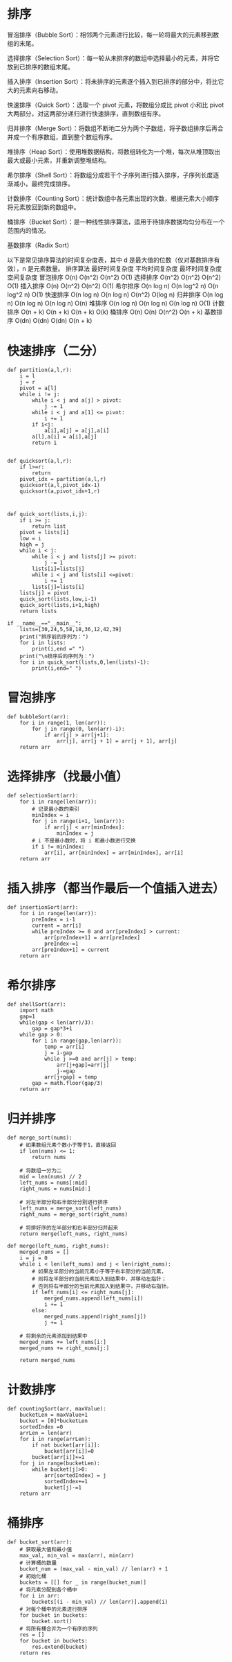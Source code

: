 # 排序

冒泡排序（Bubble Sort）：相邻两个元素进行比较，每一轮将最大的元素移到数组的末尾。

选择排序（Selection Sort）：每一轮从未排序的数组中选择最小的元素，并将它放到已排序的数组末尾。

插入排序（Insertion Sort）：将未排序的元素逐个插入到已排序的部分中，将比它大的元素向右移动。

快速排序（Quick Sort）：选取一个 pivot 元素，将数组分成比 pivot 小和比 pivot 大两部分，对这两部分递归进行快速排序，直到数组有序。

归并排序（Merge Sort）：将数组不断地二分为两个子数组，将子数组排序后再合并成一个有序数组，直到整个数组有序。

堆排序（Heap Sort）：使用堆数据结构，将数组转化为一个堆，每次从堆顶取出最大或最小元素，并重新调整堆结构。

希尔排序（Shell Sort）：将数组分成若干个子序列进行插入排序，子序列长度逐渐减小，最终完成排序。

计数排序（Counting Sort）：统计数组中各元素出现的次数，根据元素大小顺序将元素放回到新的数组中。

桶排序（Bucket Sort）：是一种线性排序算法，适用于待排序数据均匀分布在一个范围内的情况。

基数排序（Radix Sort）


以下是常见排序算法的时间复杂度表，其中 d 是最大值的位数（仅对基数排序有效），n 是元素数量。
    排序算法	最好时间复杂度	平均时间复杂度	最坏时间复杂度	空间复杂度
    冒泡排序	O(n)	    O(n^2)	          O(n^2)	    O(1)
    选择排序	O(n^2)	    O(n^2)	          O(n^2)	    O(1)
    插入排序	O(n)	    O(n^2)	          O(n^2)    	O(1)
    希尔排序	O(n log n)	O(n log^2 n)	  O(n log^2 n)	O(1)
    快速排序	O(n log n)	O(n log n)	      O(n^2)	    O(log n)
    归并排序	O(n log n)	O(n log n)        O(n log n)	O(n)
    堆排序	     O(n log n)  O(n log n)	       O(n log n)	 O(1)
    计数排序	O(n + k)	O(n + k)	      O(n + k)	    O(k)
    桶排序     O(n)	     O(n)	           O(n^2)	     O(n + k)
    基数排序	O(dn)	    O(dn)	          O(dn)	        O(n + k)

# 快速排序（二分）
    
    def partition(a,l,r):
        i = l
        j = r
        pivot = a[l]
        while i != j:
            while i < j and a[j] > pivot:
                j -= 1
            while i < j and a[1] <= pivot:
                i += 1
            if i<j:
                a[i],a[j] = a[j],a[i]
            a[l],a[i] = a[i],a[j]
            return i


    def quicksort(a,l,r):
        if l>=r:
            return
        pivot_idx = partition(a,l,r)
        quicksort(a,l,pivot_idx-1)
        quicksort(a,pivot_idx+1,r)
#
    def quick_sort(lists,i,j):
        if i >= j:
            return list
        pivot = lists[i]
        low = i
        high = j
        while i < j:
            while i < j and lists[j] >= pivot:
                j -= 1
            lists[i]=lists[j]
            while i < j and lists[i] <=pivot:
                i += 1
            lists[j]=lists[i]
        lists[j] = pivot
        quick_sort(lists,low,i-1)
        quick_sort(lists,i+1,high)
        return lists

    if __name__=="__main__":
        lists=[30,24,5,58,18,36,12,42,39]
        print("排序前的序列为：")
        for i in lists:
            print(i,end =" ")
        print("\n排序后的序列为：")
        for i in quick_sort(lists,0,len(lists)-1):
            print(i,end=" ")

        
# 冒泡排序

    def bubbleSort(arr):
        for i in range(1, len(arr)):
            for j in range(0, len(arr)-i):
                if arr[j] > arr[j+1]:
                    arr[j], arr[j + 1] = arr[j + 1], arr[j]
        return arr


# 选择排序（找最小值）

    def selectionSort(arr):
        for i in range(len(arr)):
            # 记录最小数的索引
            minIndex = i
            for j in range(i+1, len(arr)):
                if arr[j] < arr[minIndex]:
                    minIndex = j
            # i 不是最小数时，将 i 和最小数进行交换
            if i != minIndex:
                arr[i], arr[minIndex] = arr[minIndex], arr[i]
        return arr
            

# 插入排序（都当作最后一个值插入进去）

    def insertionSort(arr):
        for i in range(len(arr)):
            preIndex = i-1
            current = arr[i]
            while preIndex >= 0 and arr[preIndex] > current:
                arr[preIndex+1] = arr[preIndex]
                preIndex-=1
            arr[preIndex+1] = current
        return arr

# 希尔排序
    def shellSort(arr):
        import math
        gap=1
        while(gap < len(arr)/3):
            gap = gap*3+1
        while gap > 0:
            for i in range(gap,len(arr)):
                temp = arr[i]
                j = i-gap
                while j >=0 and arr[j] > temp:
                    arr[j+gap]=arr[j]
                    j-=gap
                arr[j+gap] = temp
            gap = math.floor(gap/3)
        return arr
        
        
# 归并排序
    def merge_sort(nums):
        # 如果数组元素个数小于等于1，直接返回
        if len(nums) <= 1:
            return nums

        # 将数组一分为二
        mid = len(nums) // 2
        left_nums = nums[:mid]
        right_nums = nums[mid:]

        # 对左半部分和右半部分分别进行排序
        left_nums = merge_sort(left_nums)
        right_nums = merge_sort(right_nums)

        # 将排好序的左半部分和右半部分归并起来
        return merge(left_nums, right_nums)

    def merge(left_nums, right_nums):
        merged_nums = []
        i = j = 0
        while i < len(left_nums) and j < len(right_nums):
            # 如果左半部分的当前元素小于等于右半部分的当前元素，
            # 则将左半部分的当前元素加入到结果中，并移动左指针；
            # 否则将右半部分的当前元素加入到结果中，并移动右指针。
            if left_nums[i] <= right_nums[j]:
                merged_nums.append(left_nums[i])
                i += 1
            else:
                merged_nums.append(right_nums[j])
                j += 1

        # 将剩余的元素添加到结果中
        merged_nums += left_nums[i:]
        merged_nums += right_nums[j:]

        return merged_nums


# 计数排序

    def countingSort(arr, maxValue):
        bucketLen = maxValue+1
        bucket = [0]*bucketLen
        sortedIndex =0
        arrLen = len(arr)
        for i in range(arrLen):
            if not bucket[arr[i]]:
                bucket[arr[i]]=0
            bucket[arr[i]]+=1
        for j in range(bucketLen):
            while bucket[j]>0:
                arr[sortedIndex] = j
                sortedIndex+=1
                bucket[j]-=1
        return arr
      
# 桶排序
    def bucket_sort(arr):
        # 获取最大值和最小值
        max_val, min_val = max(arr), min(arr)
        # 计算桶的数量
        bucket_num = (max_val - min_val) // len(arr) + 1
        # 初始化桶
        buckets = [[] for _ in range(bucket_num)]
        # 将元素分配到各个桶中
        for i in arr:
            buckets[(i - min_val) // len(arr)].append(i)
        # 对每个桶中的元素进行排序
        for bucket in buckets:
            bucket.sort()
        # 将所有桶合并为一个有序的序列
        res = []
        for bucket in buckets:
            res.extend(bucket)
        return res
